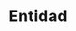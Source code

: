 ---
title: Entidad
form_url: https://dgoovofaxuqmavs.form.io/pagaentidades
form_type: entities
form_slug: formulario-entidades
---